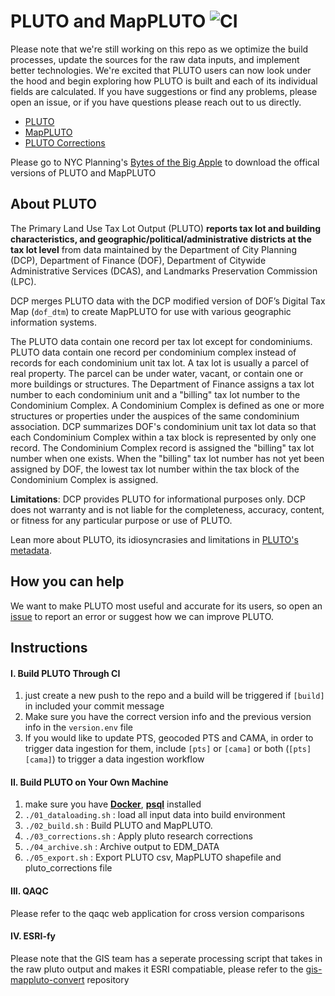 # PLUTO and MapPLUTO ![CI](https://github.com/NYCPlanning/db-pluto/workflows/CI/badge.svg)

Please note that we're still working on this repo as we optimize the build processes, update the sources for the raw data inputs, and implement better technologies.  We're excited that PLUTO users can now look under the hood and begin exploring how PLUTO is built and each of its individual fields are calculated. If you have suggestions or find any problems, please open an issue, or if you have questions please reach out to us directly.

+ [PLUTO](https://edm-publishing.nyc3.digitaloceanspaces.com/db-pluto/latest/output/pluto/pluto.zip)
+ [MapPLUTO](https://edm-publishing.nyc3.digitaloceanspaces.com/db-pluto/latest/output/mappluto/mappluto.zip)
+ [PLUTO Corrections](https://edm-publishing.nyc3.digitaloceanspaces.com/db-pluto/latest/output/pluto_corrections.zip)

Please go to NYC Planning's [Bytes of the Big Apple](https://www1.nyc.gov/site/planning/data-maps/open-data.page) to download the offical versions of PLUTO and MapPLUTO

## __About PLUTO__

The Primary Land Use Tax Lot Output (PLUTO) **reports tax lot and building characteristics, and geographic/political/administrative districts at the tax lot level** from data maintained by the Department of City Planning (DCP), Department of Finance (DOF), Department of Citywide Administrative Services (DCAS), and Landmarks Preservation Commission (LPC).

DCP merges PLUTO data with the DCP modified version of DOF’s Digital Tax Map (`dof_dtm`) to create MapPLUTO for use with various geographic information systems.

The PLUTO data contain one record per tax lot except for condominiums.  PLUTO data contain one record per condominium complex instead of records for each condominium unit tax lot.  A tax lot is usually a parcel of real property.  The parcel can be under water, vacant, or contain one or more buildings or structures.  The Department of Finance assigns a tax lot number to each condominium unit and a "billing" tax lot number to the Condominium Complex. A Condominium Complex is defined as one or more structures or properties under the auspices of the same condominium association.  DCP summarizes DOF's condominium unit tax lot data so that each Condominium Complex within a tax block is represented by only one record.  The Condominium Complex record is assigned the "billing" tax lot number when one exists.  When the "billing" tax lot number has not yet been assigned by DOF, the lowest tax lot number within the tax block of the Condominium Complex is assigned.

**Limitations**:
DCP provides PLUTO for informational purposes only. DCP does not warranty and is not liable for the completeness, accuracy, content, or fitness for any particular purpose or use of PLUTO.

Lean more about PLUTO, its idiosyncrasies and limitations in [PLUTO's metadata](https://www1.nyc.gov/assets/planning/download/pdf/data-maps/open-data/plutolayout.pdf?r=19v1).

## __How you can help__

We want to make PLUTO most useful and accurate for its users, so open an [issue](https://github.com/NYCPlanning/db-pluto/issues) to report an error or suggest how we can improve PLUTO.

## __Instructions__

#### I. Build PLUTO Through CI
1. just create a new push to the repo and a build will be triggered if `[build]` in included your commit message
2. Make sure you have the correct version info and the previous version info in the `version.env` file
3. If you would like to update PTS, geocoded PTS and CAMA, in order to trigger data ingestion for them, include `[pts]` or `[cama]` or both (`[pts] [cama]`) to trigger a data ingestion workflow

#### II. Build PLUTO on Your Own Machine
1. make sure you have [__Docker__](https://docs.docker.com/install/), [__psql__](https://packages.debian.org/sid/postgresql-client-common) installed
2. `./01_dataloading.sh` : load all input data into build environment
3.  `./02_build.sh` : Build PLUTO and MapPLUTO.
4.  `./03_corrections.sh` : Apply pluto research corrections
5.  `./04_archive.sh` : Archive output to EDM_DATA
6.  `./05_export.sh` : Export PLUTO csv, MapPLUTO shapefile and pluto_corrections file

#### III. QAQC
Please refer to the qaqc web application for cross version comparisons

#### IV. ESRI-fy
Please note that the GIS team has a seperate processing script that takes in the raw pluto output and makes it ESRI compatiable, please refer to the [gis-mappluto-convert](https://github.com/NYCPlanning/gis-mappluto-convert) repository
